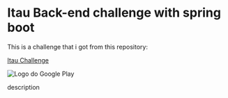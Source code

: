 # Itau Back-end challenge with spring boot

This is a challenge that i got from this repository:

[Itau Challenge](https://github.com/feltex/desafio-itau-backend)

![Logo do Google Play](https://play-lh.googleusercontent.com/gRcutACE4XkEHmxcbUdOehxpTbp_LjmwJ6qIEbqfD34oh9feTNhTnlDgf97HEZ9eGKY=w240-h480)


description
